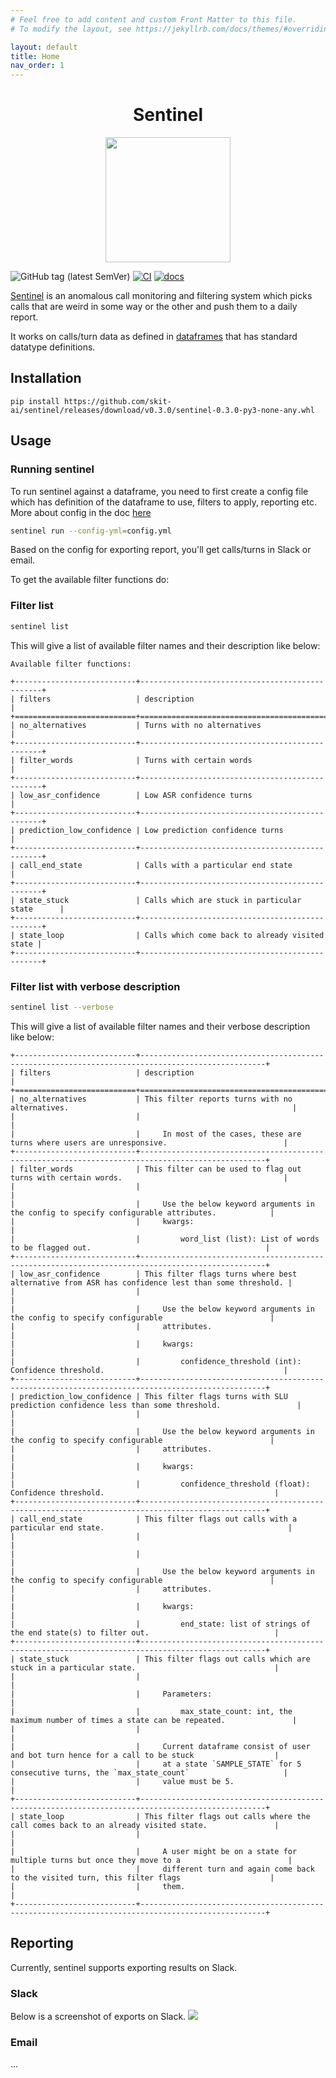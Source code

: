 ```yaml
---
# Feel free to add content and custom Front Matter to this file.
# To modify the layout, see https://jekyllrb.com/docs/themes/#overriding-theme-defaults

layout: default
title: Home
nav_order: 1
---
```


<h1 align="center">Sentinel</h1>

<p align="center"><img src="https://i.imgur.com/nYjpNQs.png" width="200px"/></p>

![GitHub tag (latest SemVer)](https://img.shields.io/github/v/tag/skit-ai/sentinel?style=flat-square)
[![CI](https://github.com/skit-ai/sentinel/actions/workflows/test.yml/badge.svg?branch=master)](https://github.com/skit-ai/sentinel/actions/workflows/test.yml)
[![docs](https://github.com/skit-ai/sentinel/actions/workflows/docs.yml/badge.svg?branch=master)](https://github.com/skit-ai/sentinel/actions/workflows/docs.yml)

[Sentinel][sentinel] is an anomalous call monitoring and filtering system which picks calls
that are weird in some way or the other and push them to a daily report.

It works on calls/turn data as defined in [dataframes](https://github.com/skit-ai/dataframes) that has standard datatype
definitions.

## Installation

```
pip install https://github.com/skit-ai/sentinel/releases/download/v0.3.0/sentinel-0.3.0-py3-none-any.whl
```

## Usage

### Running sentinel

To run sentinel against a dataframe, you need to first create a config file
which has definition of the dataframe to use, filters to apply, reporting etc.
More about config in the doc [here](./config-spec.html)

```bash
sentinel run --config-yml=config.yml
```

Based on the config for exporting report, you'll get calls/turns in Slack or email.

To get the available filter functions do:

### Filter list

```bash
sentinel list
```

This will give a list of available filter names and their description like below:

```
Available filter functions:

+---------------------------+------------------------------------------------+
| filters                   | description                                    |
+===========================+================================================+
| no_alternatives           | Turns with no alternatives                     |
+---------------------------+------------------------------------------------+
| filter_words              | Turns with certain words                       |
+---------------------------+------------------------------------------------+
| low_asr_confidence        | Low ASR confidence turns                       |
+---------------------------+------------------------------------------------+
| prediction_low_confidence | Low prediction confidence turns                |
+---------------------------+------------------------------------------------+
| call_end_state            | Calls with a particular end state              |
+---------------------------+------------------------------------------------+
| state_stuck               | Calls which are stuck in particular state      |
+---------------------------+------------------------------------------------+
| state_loop                | Calls which come back to already visited state |
+---------------------------+------------------------------------------------+
```

### Filter list with verbose description

```bash
sentinel list --verbose
```

This will give a list of available filter names and their verbose description like below:

```
+---------------------------+--------------------------------------------------------------------------------------------------+
| filters                   | description                                                                                      |
+===========================+==================================================================================================+
| no_alternatives           | This filter reports turns with no alternatives.                                                  |
|                           |                                                                                                  |
|                           |     In most of the cases, these are turns where users are unresponsive.                          |
+---------------------------+--------------------------------------------------------------------------------------------------+
| filter_words              | This filter can be used to flag out turns with certain words.                                    |
|                           |                                                                                                  |
|                           |     Use the below keyword arguments in the config to specify configurable attributes.            |
|                           |     kwargs:                                                                                      |
|                           |         word_list (list): List of words to be flagged out.                                       |
+---------------------------+--------------------------------------------------------------------------------------------------+
| low_asr_confidence        | This filter flags turns where best alternative from ASR has confidence lest than some threshold. |
|                           |                                                                                                  |
|                           |     Use the below keyword arguments in the config to specify configurable                        |
|                           |     attributes.                                                                                  |
|                           |     kwargs:                                                                                      |
|                           |         confidence_threshold (int): Confidence threshold.                                        |
+---------------------------+--------------------------------------------------------------------------------------------------+
| prediction_low_confidence | This filter flags turns with SLU prediction confidence less than some threshold.                 |
|                           |                                                                                                  |
|                           |     Use the below keyword arguments in the config to specify configurable                        |
|                           |     attributes.                                                                                  |
|                           |     kwargs:                                                                                      |
|                           |         confidence_threshold (float): Confidence threshold.                                      |
+---------------------------+--------------------------------------------------------------------------------------------------+
| call_end_state            | This filter flags out calls with a particular end state.                                         |
|                           |                                                                                                  |
|                           |                                                                                                  |
|                           |     Use the below keyword arguments in the config to specify configurable                        |
|                           |     attributes.                                                                                  |
|                           |     kwargs:                                                                                      |
|                           |         end_state: list of strings of the end state(s) to filter out.                            |
+---------------------------+--------------------------------------------------------------------------------------------------+
| state_stuck               | This filter flags out calls which are stuck in a particular state.                               |
|                           |                                                                                                  |
|                           |     Parameters:                                                                                  |
|                           |         max_state_count: int, the maximum number of times a state can be repeated.               |
|                           |                                                                                                  |
|                           |     Current dataframe consist of user and bot turn hence for a call to be stuck                  |
|                           |     at a state `SAMPLE_STATE` for 5 consecutive turns, the `max_state_count`                     |
|                           |     value must be 5.                                                                             |
+---------------------------+--------------------------------------------------------------------------------------------------+
| state_loop                | This filter flags out calls where the call comes back to an already visited state.               |
|                           |                                                                                                  |
|                           |     A user might be on a state for multiple turns but once they move to a                        |
|                           |     different turn and again come back to the visited turn, this filter flags                    |
|                           |     them.                                                                                        |
+---------------------------+--------------------------------------------------------------------------------------------------+
```

## Reporting

Currently, sentinel supports exporting results on Slack.

### Slack

Below is a screenshot of exports on Slack.
![](assets/images/report-sc.png)

### Email

...

[sentinel]: https://github.com/skit-ai/sentinel
